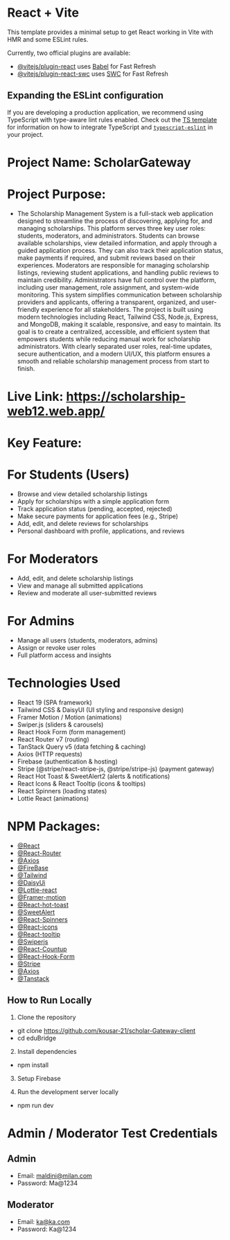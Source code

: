 # React + Vite

This template provides a minimal setup to get React working in Vite with HMR and some ESLint rules.

Currently, two official plugins are available:

- [@vitejs/plugin-react](https://github.com/vitejs/vite-plugin-react/blob/main/packages/plugin-react) uses [Babel](https://babeljs.io/) for Fast Refresh
- [@vitejs/plugin-react-swc](https://github.com/vitejs/vite-plugin-react/blob/main/packages/plugin-react-swc) uses [SWC](https://swc.rs/) for Fast Refresh

## Expanding the ESLint configuration

If you are developing a production application, we recommend using TypeScript with type-aware lint rules enabled. Check out the [TS template](https://github.com/vitejs/vite/tree/main/packages/create-vite/template-react-ts) for information on how to integrate TypeScript and [`typescript-eslint`](https://typescript-eslint.io) in your project.




# Project Name: ScholarGateway

# Project Purpose:

- The Scholarship Management System is a full-stack web application designed to streamline the process of discovering, applying for, and managing scholarships. This platform serves three key user roles: students, moderators, and administrators. Students can browse available scholarships, view detailed information, and apply through a guided application process. They can also track their application status, make payments if required, and submit reviews based on their experiences. Moderators are responsible for managing scholarship listings, reviewing student applications, and handling public reviews to maintain credibility. Administrators have full control over the platform, including user management, role assignment, and system-wide monitoring. This system simplifies communication between scholarship providers and applicants, offering a transparent, organized, and user-friendly experience for all stakeholders. The project is built using modern technologies including React, Tailwind CSS, Node.js, Express, and MongoDB, making it scalable, responsive, and easy to maintain. Its goal is to create a centralized, accessible, and efficient system that empowers students while reducing manual work for scholarship administrators. With clearly separated user roles, real-time updates, secure authentication, and a modern UI/UX, this platform ensures a smooth and reliable scholarship management process from start to finish.



# Live Link: https://scholarship-web12.web.app/


# Key Feature:

# For Students (Users)
- Browse and view detailed scholarship listings
- Apply for scholarships with a simple application form
- Track application status (pending, accepted, rejected)
- Make secure payments for application fees (e.g., Stripe)
- Add, edit, and delete reviews for scholarships
- Personal dashboard with profile, applications, and reviews

# For Moderators
- Add, edit, and delete scholarship listings
- View and manage all submitted applications
- Review and moderate all user-submitted reviews

# For Admins
- Manage all users (students, moderators, admins)
- Assign or revoke user roles
- Full platform access and insights


# Technologies Used

- React 19 (SPA framework)
- Tailwind CSS & DaisyUI (UI styling and responsive design)
- Framer Motion / Motion (animations)
- Swiper.js (sliders & carousels)
- React Hook Form (form management)
- React Router v7 (routing)
- TanStack Query v5 (data fetching & caching)
- Axios (HTTP requests)
- Firebase (authentication & hosting)
- Stripe (@stripe/react-stripe-js, @stripe/stripe-js) (payment gateway)
- React Hot Toast & SweetAlert2 (alerts & notifications)
- React Icons & React Tooltip (icons & tooltips)
- React Spinners (loading states)
- Lottie React (animations)





# NPM Packages:
- [@React](https://vite.dev/guide/)
- [@React-Router](https://reactrouter.com/home)
- [@Axios](https://axios-http.com/docs/intro)
- [@FireBase](https://firebase.google.com/?gad_source=1&gbraid=0AAAAADpUDOiE4O8jp8uQk9KrYZRzfAaGJ&gclid=Cj0KCQjwzrzABhD8ARIsANlSWNPMluZoiSOvw1iLXKNxHM374D2y1B2jBa19YzhZyHV4Lv4MEmFZbTkaAkSnEALw_wcB&gclsrc=aw.ds)
- [@Tailwind](https://tailwindcss.com/docs/installation/using-vite)
- [@DaisyUi](https://daisyui.com/)
- [@Lottie-react](https://www.npmjs.com/package/lottie-react)
- [@Framer-motion](https://motion.dev/docs)
- [@React-hot-toast](https://react-hot-toast.com/)
- [@SweetAlert](https://sweetalert2.github.io/)
- [@React-Spinners](https://www.davidhu.io/react-spinners/)
- [@React-icons](https://www.npmjs.com/package/react-icons)
- [@React-tooltip](https://react-tooltip.com/)
- [@Swiperjs](https://swiperjs.com/)
- [@React-Countup](https://www.npmjs.com/package/react-countup)
- [@React-Hook-Form](https://www.react-hook-form.com/)
- [@Stripe](https://stripe.com/)
- [@Axios](https://axios-http.com/docs/intro)
- [@Tanstack](https://tanstack.com/query/latest/docs/framework/react/installation)


## How to Run Locally

1. Clone the repository
- git clone https://github.com/kousar-21/scholar-Gateway-client
- cd eduBridge

2. Install dependencies
- npm install

3. Setup Firebase

4. Run the development server locally
- npm run dev


# Admin / Moderator Test Credentials
## Admin
- Email: maldini@milan.com
- Password: Ma@1234

## Moderator
- Email: ka@ka.com
- Password: Ka@1234
